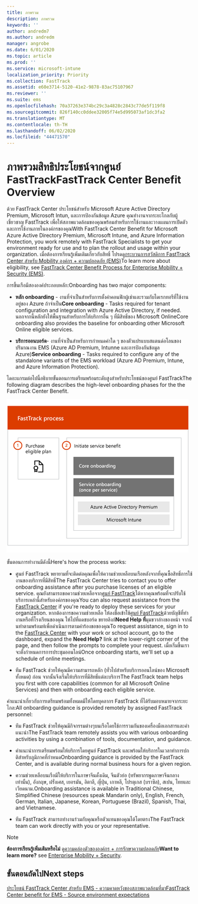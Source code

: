 ```yaml
---
title: ภาพรวม
description: ภาพรวม
keywords: ''
author: andredm7
ms.author: andredm
manager: angrobe
ms.date: 6/01/2020
ms.topic: article
ms.prod: ''
ms.service: microsoft-intune
localization_priority: Priority
ms.collection: FastTrack
ms.assetid: e60e3714-5120-41e2-9878-83ac75107967
ms.reviewer: ''
ms.suite: ems
ms.openlocfilehash: 70a37263e374bc29c3a4828c2843c77de5f119f8
ms.sourcegitcommit: 826f140cc0ddee32005f74e5d995073af1dc3fa2
ms.translationtype: MT
ms.contentlocale: th-TH
ms.lasthandoff: 06/02/2020
ms.locfileid: "44471570"
---
```

# <a name="fasttrack-center-benefit-overview"></a><span data-ttu-id="048a0-103">ภาพรวมสิทธิประโยชน์จากศูนย์ FastTrack</span><span class="sxs-lookup"><span data-stu-id="048a0-103">FastTrack Center Benefit Overview</span></span>

<span data-ttu-id="048a0-104">ด้วย FastTrack Center ประโยชน์สําหรับ Microsoft Azure Active Directory Premium, Microsoft Intun, และการป้องกันข้อมูล Azure คุณทํางานจากระยะไกลกับผู้เชี่ยวชาญ FastTrack เพื่อให้สภาพแวดล้อมของคุณพร้อมสําหรับการใช้งานและวางแผนการเปิดตัวและการใช้งานภายในองค์กรของคุณ</span><span class="sxs-lookup"><span data-stu-id="048a0-104">With FastTrack Center Benefit for Microsoft Azure Active Directory Premium, Microsoft Intune, and Azure Information Protection, you work remotely with FastTrack Specialists to get your environment ready for use and to plan the rollout and usage within your organization.</span></span> <span data-ttu-id="048a0-105">เมื่อต้องการเรียนรู้เพิ่มเติมเกี่ยวกับสิทธิ์ โปรดดู[กระบวนการสวัสดิการ FastTrack Center สําหรับ Mobility องค์กร + ความปลอดภัย (EMS)](EMS-fasttrack-process.md)</span><span class="sxs-lookup"><span data-stu-id="048a0-105">To learn more about eligibility, see [FastTrack Center Benefit Process for Enterprise Mobility + Security (EMS)](EMS-fasttrack-process.md).</span></span>

<span data-ttu-id="048a0-106">การขึ้นเรือมีสององค์ประกอบหลัก:</span><span class="sxs-lookup"><span data-stu-id="048a0-106">Onboarding has two major components:</span></span>

-   <span data-ttu-id="048a0-107">**หลัก onboarding** - งานที่จําเป็นสําหรับการตั้งค่าคอนฟิกผู้เช่าและรวมกับไดเรกทอรีที่ใช้งานอยู่ของ Azure ถ้าจําเป็น</span><span class="sxs-lookup"><span data-stu-id="048a0-107">**Core onboarding** - Tasks required for tenant configuration and integration with Azure Active Directory, if needed.</span></span> <span data-ttu-id="048a0-108">นอกจากนี้หลักยังให้พื้นฐานสําหรับการให้บริการอื่น ๆ ที่มีสิทธิ์ของ Microsoft Online</span><span class="sxs-lookup"><span data-stu-id="048a0-108">Core onboarding also provides the baseline for onboarding other Microsoft Online eligible services.</span></span>

-   <span data-ttu-id="048a0-109">**บริการออนบอร์ด**- งานที่จําเป็นสําหรับการกําหนดค่าใด ๆ ของตัวแปรแบบสแตนด์อโลนของปริมาณงาน EMS (Azure AD Premium, Intunne และการป้องกันข้อมูล Azure)</span><span class="sxs-lookup"><span data-stu-id="048a0-109">**Service onboarding** - Tasks required to configure any of the standalone variants of the EMS workload (Azure AD Premium, Intune, and Azure Information Protection).</span></span>

<span data-ttu-id="048a0-110">ไดอะแกรมต่อไปนี้อธิบายขั้นตอนการเตรียมพร้อมระดับสูงสําหรับประโยชน์ของศูนย์ FastTrack</span><span class="sxs-lookup"><span data-stu-id="048a0-110">The following diagram describes the high-level onboarding phases for the the FastTrack Center Benefit.</span></span>

![ขั้นตอนในการวางแผนระดับสูงของการใช้ประโยชน์ของ FastTrack Center](./media/ft-onboarding-process.png)

<span data-ttu-id="048a0-112">ขั้นตอนการทํางานมีดังนี้</span><span class="sxs-lookup"><span data-stu-id="048a0-112">Here's how the process works:</span></span>

- <span data-ttu-id="048a0-113">ศูนย์ FastTrack พยายามที่จะติดต่อคุณเพื่อให้ความช่วยเหลือบนเรือหลังจากที่คุณซื้อสิทธิ์การใช้งานของบริการที่มีสิทธิ์</span><span class="sxs-lookup"><span data-stu-id="048a0-113">The FastTrack Center tries to contact you to offer onboarding assistance after you purchase licenses of an eligible service.</span></span> <span data-ttu-id="048a0-114">คุณยังสามารถขอความช่วยเหลือจาก[ศูนย์ FastTrack](https://go.microsoft.com/fwlink/?linkid=780698)ได้หากคุณพร้อมที่จะปรับใช้บริการเหล่านี้สําหรับองค์กรของคุณ</span><span class="sxs-lookup"><span data-stu-id="048a0-114">You can also request assistance from the [FastTrack Center](https://go.microsoft.com/fwlink/?linkid=780698) if you're ready to deploy these services for your organization.</span></span> <span data-ttu-id="048a0-115">หากต้องการขอความช่วยเหลือ ให้ลงชื่อเข้าใช้[ศูนย์ FastTrack](https://go.microsoft.com/fwlink/?linkid=780698)ด้วยบัญชีที่ทํางานหรือที่โรงเรียนของคุณ ให้ไปที่แดชบอร์ด ขยายลิงก์**Need Help ที่**มุมขวาล่างของหน้า จากนั้นทําตามพร้อมท์เพื่อดําเนินการตามคําร้องขอของคุณ</span><span class="sxs-lookup"><span data-stu-id="048a0-115">To request assistance, sign in to the [FastTrack Center](https://go.microsoft.com/fwlink/?linkid=780698) with your work or school account, go to the dashboard, expand the **Need Help?** link at the lower-right corner of the page, and then follow the prompts to complete your request.</span></span> <span data-ttu-id="048a0-116">เมื่อเริ่มขึ้นเราจะตั้งกําหนดการการประชุมออนไลน์</span><span class="sxs-lookup"><span data-stu-id="048a0-116">Once onboarding starts, we'll set up a schedule of online meetings.</span></span>

-   <span data-ttu-id="048a0-117">ทีม FastTrack ช่วยให้คุณมีความสามารถหลัก (ทั่วไปสําหรับบริการออนไลน์ของ Microsoft ทั้งหมด) ก่อน จากนั้นจึงเริ่มให้บริการที่มีสิทธิ์แต่ละบริการ</span><span class="sxs-lookup"><span data-stu-id="048a0-117">The FastTrack team helps you first with core capabilities (common for all Microsoft Online Services) and then with onboarding each eligible service.</span></span>

<span data-ttu-id="048a0-118">คําแนะนําเกี่ยวกับการเตรียมพร้อมทั้งหมดมีให้โดยบุคลากร FastTrack ที่ได้รับมอบหมายจากระยะไกล:</span><span class="sxs-lookup"><span data-stu-id="048a0-118">All onboarding guidance is provided remotely by assigned FastTrack personnel:</span></span>

-   <span data-ttu-id="048a0-119">ทีม FastTrack ช่วยให้คุณมีกิจกรรมต่างๆบนเรือโดยใช้การรวมกันของเครื่องมือเอกสารและคําแนะนํา</span><span class="sxs-lookup"><span data-stu-id="048a0-119">The FastTrack team remotely assists you with various onboarding activities by using a combination of tools, documentation, and guidance.</span></span>

-   <span data-ttu-id="048a0-120">คําแนะนําการเตรียมพร้อมให้บริการโดยศูนย์ FastTrack และพร้อมให้บริการในเวลาทําการปกติสําหรับภูมิภาคที่กําหนด</span><span class="sxs-lookup"><span data-stu-id="048a0-120">Onboarding guidance is provided by the FastTrack Center, and is available during normal business hours for a given region.</span></span>

-   <span data-ttu-id="048a0-121">ความช่วยเหลือบนเรือมีให้บริการในภาษาจีนดั้งเดิม, จีนตัวย่อ (ทรัพยากรพูดภาษาจีนกลางเท่านั้น), อังกฤษ, ฝรั่งเศส, เยอรมัน, อิตาลี, ญี่ปุ่น, เกาหลี, โปรตุเกส (บราซิล), สเปน, ไทยและเวียดนาม.</span><span class="sxs-lookup"><span data-stu-id="048a0-121">Onboarding assistance is available in Traditional Chinese, Simplified Chinese (resources speak Mandarin only), English, French, German, Italian, Japanese, Korean, Portuguese (Brazil), Spanish, Thai, and Vietnamese.</span></span>

-   <span data-ttu-id="048a0-122">ทีม FastTrack สามารถทํางานร่วมกับคุณหรือตัวแทนของคุณได้โดยตรง</span><span class="sxs-lookup"><span data-stu-id="048a0-122">The FastTrack team can work directly with you or your representative.</span></span>

> [!NOTE]
> <span data-ttu-id="048a0-123">**ต้องการเรียนรู้เพิ่มเติมหรือไม่** ดู[ความคล่องตัวขององค์กร + การรักษาความปลอดภัย](https://www.microsoft.com/cloud-platform/enterprise-mobility)</span><span class="sxs-lookup"><span data-stu-id="048a0-123">**Want to learn more?** see [Enterprise Mobility + Security](https://www.microsoft.com/cloud-platform/enterprise-mobility).</span></span>

## <a name="next-steps"></a><span data-ttu-id="048a0-124">ขั้นตอนถัดไป</span><span class="sxs-lookup"><span data-stu-id="048a0-124">Next steps</span></span>

[<span data-ttu-id="048a0-125">ประโยชน์ FastTrack Center สําหรับ EMS - ความคาดหวังของสภาพแวดล้อมที่มา</span><span class="sxs-lookup"><span data-stu-id="048a0-125">FastTrack Center benefit for EMS - Source environment expectations</span></span>](EMS-source-environment-expectations.md)

